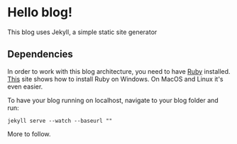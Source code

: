 # Hello blog!
This blog uses Jekyll, a simple static site generator

## Dependencies
In order to work with this blog architecture, you need to have [Ruby](https://www.ruby-lang.org/de/ "Ruby") installed. [This](http://jekyll-windows.juthilo.com/ "Ruby on Windows") site shows how to install Ruby on Windows. On MacOS and Linux it's even easier.

To have your blog running on localhost, navigate to your blog folder and run:
```
jekyll serve --watch --baseurl ""
```

More to follow.

